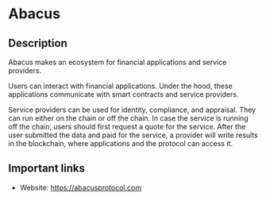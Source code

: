 # Abacus

## Description

Abacus makes an ecosystem for financial applications and service providers.

Users can interact with financial applications. Under the hood, these applications communicate with smart contracts and service providers.

Service providers can be used for identity, compliance, and appraisal. They can run either on the chain or off the chain. In case the service is running off the chain, users should first request a quote for the service. After the user submitted the data and paid for the service, a provider will write results in the blockchain, where applications and the protocol can access it.

## Important links

* Website: https://abacusprotocol.com
